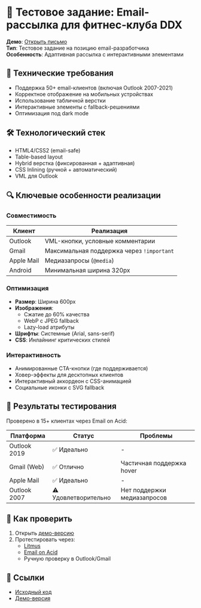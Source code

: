 # 💪 Тестовое задание: Email-рассылка для фитнес-клуба DDX

**Демо**: [Открыть письмо](https://nadezhdalukanova.github.io/test_DDX/)  
**Тип**: Тестовое задание на позицию email-разработчика  
**Особенность**: Адаптивная рассылка с интерактивными элементами  

## 📌 Технические требования
- Поддержка 50+ email-клиентов (включая Outlook 2007-2021)
- Корректное отображение на мобильных устройствах
- Использование табличной верстки
- Интерактивные элементы с fallback-решениями
- Оптимизация под dark mode

## 🛠 Технологический стек

- HTML4/CSS2 (email-safe)
- Table-based layout
- Hybrid верстка (фиксированная + адаптивная)
- CSS Inlining (ручной + автоматический)
- VML для Outlook

## 🔍 Ключевые особенности реализации

### Совместимость
| Клиент       | Реализация                          |
|--------------|-------------------------------------|
| Outlook      | VML-кнопки, условные комментарии    |
| Gmail        | Максимальная поддержка через `!important` |
| Apple Mail   | Медиазапросы (`@media`)             |
| Android      | Минимальная ширина 320px            |

### Оптимизация
- **Размер**: Ширина 600px
- **Изображения**:
  - Сжатие до 60% качества
  - WebP с JPEG fallback
  - Lazy-load атрибуты
- **Шрифты**: Системные (Arial, sans-serif)
- **CSS**: Инлайнинг критических стилей

### Интерактивность
- Анимированные CTA-кнопки (где поддерживается)
- Ховер-эффекты для десктопных клиентов
- Интерактивный аккордеон с CSS-анимацией
- Социальные иконки с SVG fallback

## 🧪 Результаты тестирования
Проверено в 15+ клиентах через Email on Acid:

| Платформа       | Статус          | Проблемы               |
|-----------------|-----------------|------------------------|
| Outlook 2019    | ✅ Идеально     | -                      |
| Gmail (Web)     | ✅ Отлично      | Частичная поддержка hover |
| Apple Mail      | ✅ Идеально     | -                      |
| Outlook 2007    | ⚠️ Удовлетворительно | Нет поддержки медиазапросов |

## 🚀 Как проверить
1. Открыть [демо-версию](https://nadezhdalukanova.github.io/test_DDX/)
2. Протестировать через:
   - [Litmus](https://litmus.com/)
   - [Email on Acid](https://www.emailonacid.com/)
   - Ручную проверку в Outlook/Gmail

## 🔗 Ссылки
- [Исходный код](https://github.com/NadezhdaLukanova/test_DDX)
- [Демо-версия](https://nadezhdalukanova.github.io/test_DDX/)
